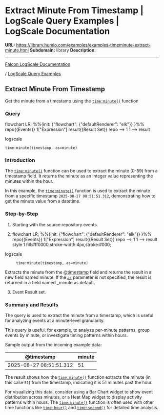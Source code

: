 # Extract Minute From Timestamp | LogScale Query Examples | LogScale Documentation

**URL:** https://library.humio.com/examples/examples-timeminute-extract-minute.html
**Subdomain:** library
**Description:** 

---

[Falcon LogScale Documentation](https://library.humio.com)

/ [LogScale Query Examples](examples.html)

## Extract Minute From Timestamp

Get the minute from a timestamp using the [`time:minute()`](https://library.humio.com/data-analysis/functions-time-minute.html) function 

### Query

flowchart LR; %%{init: {"flowchart": {"defaultRenderer": "elk"}} }%% repo{{Events}} 1["Expression"] result{{Result Set}} repo --> 1 1 --> result

logscale
    
    
    time:minute(timestamp, as=minute)

### Introduction

The [`time:minute()`](https://library.humio.com/data-analysis/functions-time-minute.html) function can be used to extract the minute (0-59) from a timestamp field. It returns the minute as an integer value representing the minutes within the hour. 

In this example, the [`time:minute()`](https://library.humio.com/data-analysis/functions-time-minute.html) function is used to extract the minute from a specific timestamp `2025-08-27 08:51:51.312`, demonstrating how to get the minute value from a datetime. 

### Step-by-Step

  1. Starting with the source repository events.

  2. flowchart LR; %%{init: {"flowchart": {"defaultRenderer": "elk"}} }%% repo{{Events}} 1["Expression"] result{{Result Set}} repo --> 1 1 --> result style 1 fill:#ff0000,stroke-width:4px,stroke:#000;

logscale
         
         time:minute(timestamp, as=minute)

Extracts the minute from the [@timestamp](https://library.humio.com/data-analysis/searching-data-event-fields.html#searching-data-event-fields-metadata-timestamp) field and returns the result in a new field named minute. If the [_`as`_](https://library.humio.com/data-analysis/functions-time-minute.html#query-functions-time-minute-as) parameter is not specified, the result is returned in a field named _minute as default. 

  3. Event Result set.




### Summary and Results

The query is used to extract the minute from a timestamp, which is useful for analyzing events at a minute-level granularity. 

This query is useful, for example, to analyze per-minute patterns, group events by minute, or investigate timing patterns within hours. 

Sample output from the incoming example data: 

@timestamp| minute  
---|---  
2025-08-27 08:51:51.312| 51  
  
The result shows how the [`time:minute()`](https://library.humio.com/data-analysis/functions-time-minute.html) function extracts the minute (in this case `51`) from the timestamp, indicating it is 51 minutes past the hour. 

For visualizing this data, consider using a Bar Chart widget to show event distribution across minutes, or a Heat Map widget to display activity patterns within hours. The [`time:minute()`](https://library.humio.com/data-analysis/functions-time-minute.html) function is often used with other time functions like [`time:hour()`](https://library.humio.com/data-analysis/functions-time-hour.html) and [`time:second()`](https://library.humio.com/data-analysis/functions-time-second.html) for detailed time analysis.
